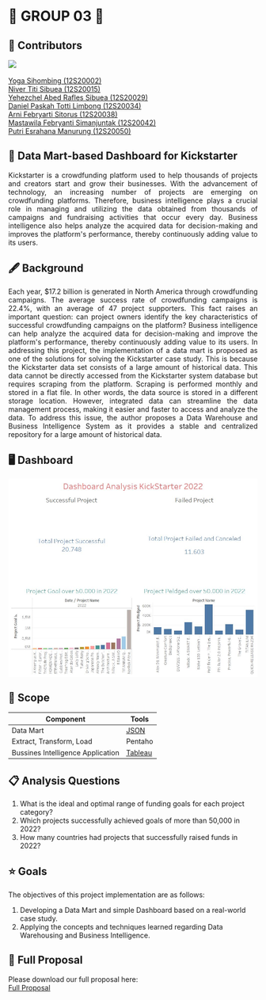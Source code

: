 # 💎 GROUP 03 💎  <a name="about-project"></a>

## 👋 Contributors 
<a href="https://github.com/Louis3797/awesome-readme-template/graphs/contributors">
  <img src="https://contrib.rocks/image?repo=Louis3797/awesome-readme-template" />
</a>


[Yoga Sihombing (12S20002)](https://github.com/yoga200129)<br> 
[Niver Titi Sibuea (12S20015)](https://github.com/Nivertitisibuea15)<br> 
[Yehezchel Abed Rafles Sibuea (12S20029)](https://github.com/12S20029)<br> 
[Daniel Paskah Totti Limbong (12S20034)](https://github.com/DanielLimbong)<br> 
[Arni Febryarti Sitorus (12S20038)](https://github.com/arniisitorus)<br> 
[Mastawila Febryanti Simanjuntak (12S20042)](https://github.com/mastawilafs)<br> 
[Putri Esrahana Manurung (12S20050)](https://github.com/esrahanamnrg)<br> 

## 📝 Data Mart-based Dashboard for Kickstarter
<p align="justify"> Kickstarter is a crowdfunding platform used to help thousands of projects and creators start and grow their businesses. With the advancement of technology, an increasing number of projects are emerging on crowdfunding platforms. Therefore, business intelligence plays a crucial role in managing and utilizing the data obtained from thousands of campaigns and fundraising activities that occur every day. Business intelligence also helps analyze the acquired data for decision-making and improves the platform's performance, thereby continuously adding value to its users.<p align="justify">

## 🖋 Background
<p align="justify">Each year, $17.2 billion is generated in North America through crowdfunding campaigns. The average success rate of crowdfunding campaigns is 22.4%, with an average of 47 project supporters. This fact raises an important question: can project owners identify the key characteristics of successful crowdfunding campaigns on the platform? Business intelligence can help analyze the acquired data for decision-making and improve the platform's performance, thereby continuously adding value to its users. In addressing this project, the implementation of a data mart is proposed as one of the solutions for solving the Kickstarter case study. This is because the Kickstarter data set consists of a large amount of historical data. This data cannot be directly accessed from the Kickstarter system database but requires scraping from the platform. Scraping is performed monthly and stored in a flat file. In other words, the data source is stored in a different storage location. However, integrated data can streamline the data management process, making it easier and faster to access and analyze the data. To address this issue, the author proposes a Data Warehouse and Business Intelligence System as it provides a stable and centralized repository for a large amount of historical data. <p align="justify">

## 🖥️ Dashboard  
 
 <img align="center" src="https://github.com/esrahanamnrg/Kickstarter-Data-Mart-and-Dashboard-Group-03/blob/main/IMPLEMENTASI/IMPLEMENTASI/DASHBOARD/Dashboard.jpg">
  
## 🔣 Scope

  
| Component           | Tools                                                              |
| ----------------- | ------------------------------------------------------------------ |
| Data Mart | <a href="https://www.json.org/">JSON</a>|
| Extract, Transform, Load | Pentaho| Pentaho Data INtegration |
| Bussines Intelligence Application | <a href="https://www.tableau.com/">Tableau</a>| 



## 📋 Analysis Questions
1. What is the ideal and optimal range of funding goals for each project category?
2. Which projects successfully achieved goals of more than 50,000 in 2022?
3. How many countries had projects that successfully raised funds in 2022?

## ⭐ Goals 
The objectives of this project implementation are as follows:
1. Developing a Data Mart and simple Dashboard based on a real-world case study.
2. Applying the concepts and techniques learned regarding Data Warehousing and Business Intelligence.


## 📖 Full Proposal
Please download our full proposal here:<br>
[Full Proposal](https://github.com/esrahanamnrg/Kickstarter-Data-Mart-and-Dashboard-Group-03/blob/main/laporan-proyek-dwbi-g3.pdf)
